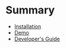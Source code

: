 # Summary

* [Installation](topics/installation.md)
* [Demo](topics/demo.md)
* [Developer's Guide](topics/developer.md)
